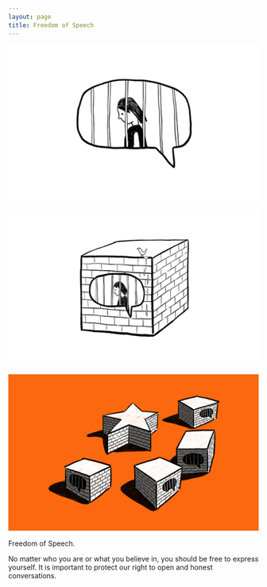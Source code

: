 ```yaml
---
layout: page
title: Freedom of Speech
---
```



<p><img src="freedom-of-speech-01.png"></p>
<p><img src="freedom-of-speech-02.png"></p>
<p><img src="freedom-of-speech-03.png"></p>
<div class="info">
  <p>Freedom of Speech.</p>
  <p>No matter who you are or what you believe in, you should be free to express yourself. It is important to protect our right to open and honest conversations.</p>
</div>
